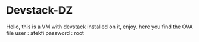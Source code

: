 # Devstack-DZ
Hello, this is a VM with devstack installed on it, enjoy.
here you find the OVA file
user : atekfi
password : root
